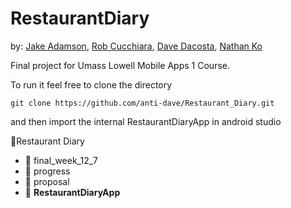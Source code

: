 # RestaurantDiary
by: [Jake Adamson](https://github.com/Jake-The-Human), [Rob Cucchiara](https://github.com/rcucchiara), [Dave Dacosta](https://github.com/anti-dave), [Nathan Ko](https://github.com/nathanko711)

Final project for Umass Lowell Mobile Apps 1 Course. 

To run it feel free to clone the directory 
```git
git clone https://github.com/anti-dave/Restaurant_Diary.git
```

and then import the internal RestaurantDiaryApp in android studio 

:file_folder:Restaurant Diary
- :file_folder: final_week_12_7
- :file_folder: progress
- :file_folder: proposal
- :file_folder: **RestaurantDiaryApp**
